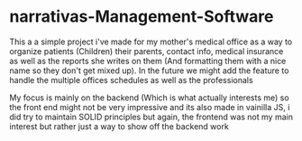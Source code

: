 # narrativas-Management-Software
This a a simple project i've made for my mother's medical office as a way to organize patients (Children) their parents, contact info, medical insurance as well as the reports she writes on them (And formatting them with a nice name so they don't get mixed up). In the future we might add the feature to handle the multiple offices schedules as well as the professionals

My focus is mainly on the backend (Which is what actually interests me) so the front end might not be very impressive and its also made in vainilla JS, i did try to maintain SOLID principles but again, the frontend was not my main interest but rather just a way to show off the backend work
